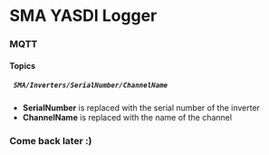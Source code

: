 # SMA YASDI Logger

### MQTT

#### Topics

##### ` SMA/Inverters/SerialNumber/ChannelName` 

* **SerialNumber** is replaced with the serial number of the inverter
* **ChannelName** is replaced with the name of the channel

### Come back later :)